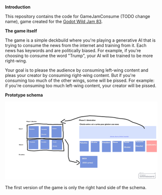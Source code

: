 **Introduction**

This repository contains the code for GameJamConsume (TODO change name), game created for the [Godot Wild Jam 83](https://itch.io/jam/godot-wild-jam-83).

**The game itself**

The game is a simple deckbuild where you're playing a generative AI that is trying to consume the news from the internet and training from it.
Each news has keywords and are politically biased. For example, if you're choosing to consume the word "Trump", your AI will be trained to be more right-wing.

Your goal is to please the audience by consuming left-wing content and pleas your creator by consuming right-wing content. But if you're consuming too much of the other wings, some will be pissed.
For example: if you're consuming too much left-wing content, your creator will be pissed.

**Prototype schema**

![Prototype schema](prototype-schema.png)

The first version of the game is only the right hand side of the schema.